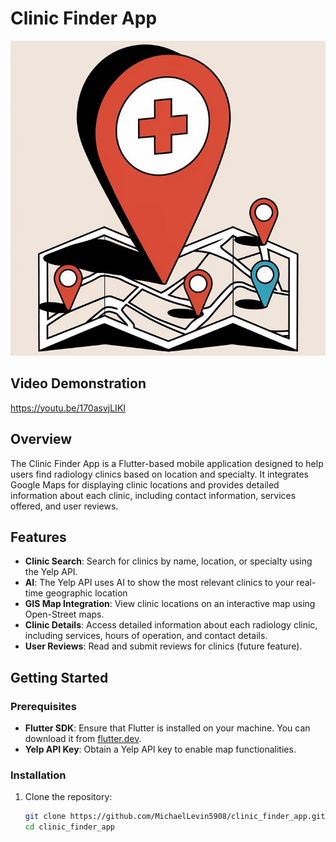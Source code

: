 # Clinic Finder App

![Clinic Finder App Logo](clinicfinder_cropped.jpg)

## Video Demonstration
https://youtu.be/170asvjLIKI

## Overview

The Clinic Finder App is a Flutter-based mobile application designed to help users find radiology clinics based on location and specialty. It integrates Google Maps for displaying clinic locations and provides detailed information about each clinic, including contact information, services offered, and user reviews.

## Features

- **Clinic Search**: Search for clinics by name, location, or specialty using the Yelp API.
- **AI**: The Yelp API uses AI to show the most relevant clinics to your real-time geographic location
- **GIS Map Integration**: View clinic locations on an interactive map using Open-Street maps.
- **Clinic Details**: Access detailed information about each radiology clinic, including services, hours of operation, and contact details.
- **User Reviews**: Read and submit reviews for clinics (future feature).

## Getting Started

### Prerequisites

- **Flutter SDK**: Ensure that Flutter is installed on your machine. You can download it from [flutter.dev](https://flutter.dev).
- **Yelp API Key**: Obtain a Yelp API key to enable map functionalities.

### Installation

1. Clone the repository:

   ```bash
   git clone https://github.com/MichaelLevin5908/clinic_finder_app.git
   cd clinic_finder_app

